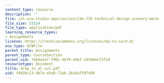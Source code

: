```yaml
---
content_type: resource
description: ''
file: /ol-ocw-studio-app/courses/21m-735-technical-design-scenery-mechanisms-and-special-effects-spring-2004/f403bc13467ea5e871ab2b2daf597499_drkp_tn_al_nul.pdf
file_size: 53124
file_type: application/pdf
learning_resource_types:
- Assignments
license: https://creativecommons.org/licenses/by-nc-sa/4.0/
ocw_type: OCWFile
parent_title: Assignments
parent_type: CourseSection
parent_uid: 7ab6ae47-f961-4b79-44ef-243984cf3f3d
resourcetype: Document
title: drkp_tn_al_nul.pdf
uid: f403bc13-467e-a5e8-71ab-2b2daf597499
---
```

